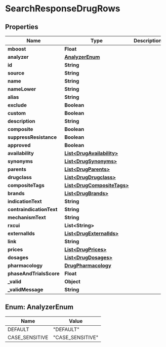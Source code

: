 # SearchResponseDrugRows

## Properties
Name | Type | Description | Notes
------------ | ------------- | ------------- | -------------
**mboost** | **Float** |  |  [optional]
**analyzer** | [**AnalyzerEnum**](#AnalyzerEnum) |  |  [optional]
**id** | **String** |  | 
**source** | **String** |  | 
**name** | **String** |  | 
**nameLower** | **String** |  | 
**alias** | **String** |  |  [optional]
**exclude** | **Boolean** |  |  [optional]
**custom** | **Boolean** |  |  [optional]
**description** | **String** |  |  [optional]
**composite** | **Boolean** |  |  [optional]
**suppressResistance** | **Boolean** |  |  [optional]
**approved** | **Boolean** |  | 
**availability** | [**List&lt;DrugAvailability&gt;**](DrugAvailability.md) |  |  [optional]
**synonyms** | [**List&lt;DrugSynonyms&gt;**](DrugSynonyms.md) |  |  [optional]
**parents** | [**List&lt;DrugParents&gt;**](DrugParents.md) |  |  [optional]
**drugclass** | [**List&lt;DrugDrugclass&gt;**](DrugDrugclass.md) |  |  [optional]
**compositeTags** | [**List&lt;DrugCompositeTags&gt;**](DrugCompositeTags.md) |  |  [optional]
**brands** | [**List&lt;DrugBrands&gt;**](DrugBrands.md) |  |  [optional]
**indicationText** | **String** |  |  [optional]
**contraindicationText** | **String** |  |  [optional]
**mechanismText** | **String** |  |  [optional]
**rxcui** | **List&lt;String&gt;** |  |  [optional]
**externalIds** | [**List&lt;DrugExternalIds&gt;**](DrugExternalIds.md) |  |  [optional]
**link** | **String** |  |  [optional]
**prices** | [**List&lt;DrugPrices&gt;**](DrugPrices.md) |  |  [optional]
**dosages** | [**List&lt;DrugDosages&gt;**](DrugDosages.md) |  |  [optional]
**pharmacology** | [**DrugPharmacology**](DrugPharmacology.md) |  |  [optional]
**phaseAndTrialsScore** | **Float** |  |  [optional]
**_valid** | **Object** |  |  [optional]
**_validMessage** | **String** |  |  [optional]

<a name="AnalyzerEnum"></a>
## Enum: AnalyzerEnum
Name | Value
---- | -----
DEFAULT | &quot;DEFAULT&quot;
CASE_SENSITIVE | &quot;CASE_SENSITIVE&quot;

